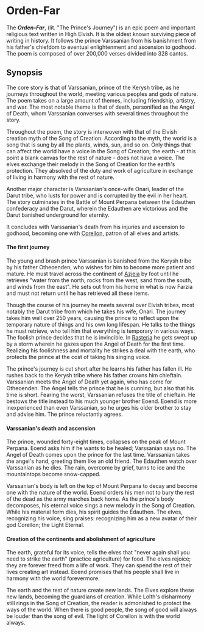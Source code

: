 # Orden-Far

The **_Orden-Far_**, (lit. "The Prince's Journey") is an epic poem and important religious text written in High  Elvish. It is the oldest known surviving piece of writing in history. It follows the prince Varssanian from his banishment from his father's chiefdom to eventual enlightenment and ascension to godhood. The poem is composed of over 200,000 verses divided into 328 cantos.

## Synopsis

The core story is that of Varssanian, prince of the Kerysh tribe, as he journeys throughout the world, meeting various peoples and gods of nature. The poem takes on a large amount of themes, including  friendship, artistry, and war. The most notable theme is that of death,  personified as the Angel of Death, whom Varssanian converses with  several times throughout the story.

Throughout the poem, the story is interwoven with that of the Elvish creation myth of the Song of Creation. According to the myth, the world is a song that is sung by all the plants, winds, sun, and so on. Only things that can affect the world have a voice in the Song of Creation; the earth - at this point a blank canvas for the rest of nature - does not have a voice. The elves exchange their melody in the Song of Creation for the  earth's protection. They absolved of the duty and work of agriculture in exchange of living in harmony with the rest of nature.

Another major character is Varssanian's once-wife Onari, leader of the Darut tribe, who lusts for power and is corrupted by the evil in her heart. The story culminates in the Battle of Mount Perpana between the Edauthen confederacy and the Darut, wherein the Edauthen are victorious and the Darut banished underground for eternity.

It concludes with Varssanian's death from his injuries and ascension to godhood, becoming one with [Corellon](Corellon), patron of all elves and artists.

#### The first journey

The young and brash prince Varssanian is banished from the Kerysh tribe by his father Otheoenden, who wishes for him to become more patient and mature. He must travel across the continent of [Azjeia](Azjeia) by foot until he retrieves "water from the north, rocks from the west, sand from the  south, and winds from the east". He sets out from his home in what is now Farzia and must not return until he has retrieved all these items.

Though the course of his journey he meets several over Elvish tribes, most notably the Darut tribe from which he takes his wife, Onari. The journey takes him well over 250 years, causing the prince to reflect upon the temporary nature of things and his own long lifespan. He talks to the things he must retrieve, who tell him that everything is temporary in various ways. The foolish prince decides that he is invincible. In  [Rasteria](Rasteria) he gets swept up by a storm wherein he gazes upon the Angel of Death for the first time. Realizing his foolishness and mortality he strikes a deal with the earth, who protects the prince at the cost of taking his singing voice.

The prince's journey is cut short after he learns his father has fallen ill. He rushes back to the Kerysh tribe where his father crowns him chieftain. Varssanian meets the Angel of Death yet again, who has come for Otheoenden. The Angel tells the prince that he is cunning, but also  that his time is short. Fearing the worst, Varssanian refuses the title of chieftain. He bestows the title instead to his much younger brother Eoend. Eoend is more inexperienced than even Varssanian, so he urges his older brother to stay and advise him. The prince reluctantly agrees.

#### Varssanian's death and ascension

The prince, wounded forty-eight times, collapses on the peak of Mount Perpana. Eoend asks him if he wants to be healed; Varssanian says no. The Angel of Death comes upon the prince for the last time. Varssanian takes the angel's hand, greeting them like an old friend. The Edauthen watch over Varssanian as he dies. The rain, overcome by grief, turns to ice and the mountaintops become snow-capped.

Varssanian's body is left on the top of Mount Perpana to decay and become one with the nature of the world. Eoend orders his men not to bury the rest of the dead as the army marches back home. As the prince's body decomposes, his eternal voice sings a new melody in the Song of Creation. While his material form dies, his spirit guides the Edauthen. The elves, recognizing his voice, sing praises: recognizing him as a new avatar of their god Corellon; the Light Eternal. 

#### Creation of the continents and abolishment of agriculture

The earth, grateful for its voice, tells the elves that "never again shall you need to strike the earth" (practice agriculture) for food. The elves rejoice; they are forever freed from a life of work. They can spend the rest of their lives creating art instead. Eoend promises that his people shall live in harmony with the world forevermore.

The earth and the rest of nature create new lands. The Elves explore these  new lands, becoming the guardians of creation. While Lolth's disharmony still rings in the Song of Creation, the reader is admonished to protect the ways of the world. When there is good people, the song of good will always be louder than the song of evil. The light of Corellon is with the world always.

